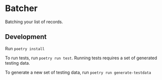 # Batcher

Batching your list of records.

## Development

Run `poetry install`

To run tests, run `poetry run test`. Running tests requires a set of generated testing data.

To generate a new set of testing data, run `poetry run generate-testdata`
